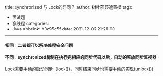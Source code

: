 title: synchronized 与 Lock的异同？
author: 树叶莎莎遮窗棂
tags:
  - 面试题
  - 多线程
categories:
  - Java
abbrlink: b3c95c5f
date: 2021-12-02 21:28:00
---
#### 相同：二者都可以解决线程安全问题

#### 不同：synchronized机制在执行完相应的同步代码以后，自动的释放同步监视器

Lock需要手动的启动同步（lock())，同时结束同步也需要手动的实现(unlock())